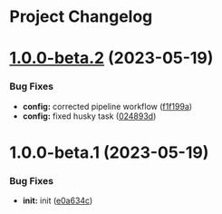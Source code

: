 # Project Changelog

# [1.0.0-beta.2](https://github.com/StephanGerbeth/paralogs/compare/v1.0.0-beta.1...v1.0.0-beta.2) (2023-05-19)


### Bug Fixes

* **config:** corrected pipeline workflow ([f1f199a](https://github.com/StephanGerbeth/paralogs/commit/f1f199a9e09c8cb4c92bce7e4629ec05d84b9698))
* **config:** fixed husky task ([024893d](https://github.com/StephanGerbeth/paralogs/commit/024893d71e2750b1cfd7aa6fbb66a999788fc1c2))

# 1.0.0-beta.1 (2023-05-19)


### Bug Fixes

* **init:** init ([e0a634c](https://github.com/StephanGerbeth/paralogs/commit/e0a634c095f0010eb27f5e66b58296fd6f40046e))
